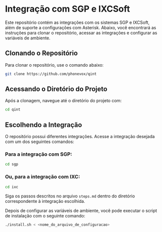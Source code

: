 # Integração com SGP e IXCSoft

Este repositório contém as integrações com os sistemas SGP e IXCSoft, além de suporte a configurações com Asterisk. Abaixo, você encontrará as instruções para clonar o repositório, acessar as integrações e configurar as variáveis de ambiente.

## Clonando o Repositório

Para clonar o repositório, use o comando abaixo:

```bash
git clone https://github.com/phonevox/qint
```

## Acessando o Diretório do Projeto
Após a clonagem, navegue até o diretório do projeto com:

```bash
cd qint
```

## Escolhendo a Integração
O repositório possui diferentes integrações. Acesse a integração desejada com um dos seguintes comandos:

### Para a integração com SGP:
```bash
cd sgp
```

### Ou, para a integração com IXC:
```bash
cd ixc
```

Siga os passos descritos no arquivo `steps.md` dentro do diretório correspondente à integração escolhida.

Depois de configurar as variáveis de ambiente, você pode executar o script de instalação com o seguinte comando:
```bash
./install.sh < <nome_do_arquivo_de_configuracao>
```